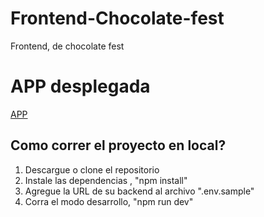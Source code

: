 # Frontend-Chocolate-fest
Frontend, de chocolate fest

# APP desplegada

[APP](https://frontend-chocolate-fest.vercel.app/)

## Como correr el proyecto en local?

1. Descargue o clone el repositorio
2. Instale las dependencias , "npm install"
3. Agregue la URL de su backend al archivo ".env.sample"
4. Corra el modo desarrollo, "npm run dev"

